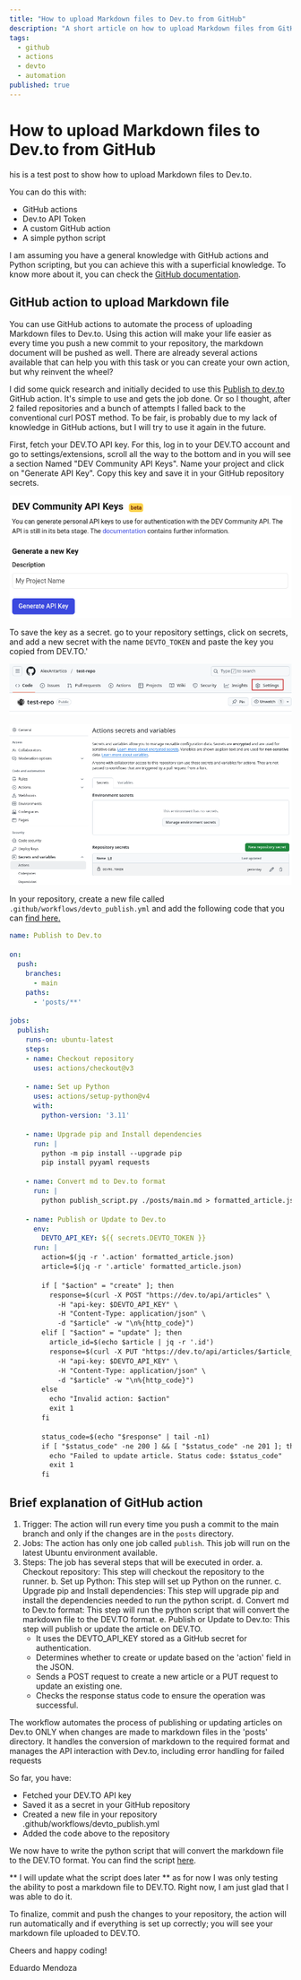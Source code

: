 ```yaml
---
title: "How to upload Markdown files to Dev.to from GitHub"
description: "A short article on how to upload Markdown files from GitHub to Dev.to"
tags:
  - github
  - actions
  - devto
  - automation
published: true
---
```


# How to upload Markdown files to Dev.to from GitHub

his is a test post to show how to upload Markdown files to Dev.to.

You can do this with:
- GitHub actions
- Dev.to API Token
- A custom GitHub action
- A simple python script

I am assuming you have a general knowledge with GitHub actions and Python scripting, but you can achieve this with a superficial knowledge. To know more about it, you can check the [GitHub documentation](https://docs.github.com/en/actions).

## GitHub action to upload Markdown file

You can use GitHub actions to automate the process of uploading Markdown files to Dev.to. Using this action will make your life easier as every time you push a new commit to your repository, the markdown document will be pushed as well. There are already several actions available that can help you with this task or you can create your own action, but why reinvent the wheel?

I did some quick research and initially decided to use this [Publish to dev.to](https://github.com/marketplace/actions/publish-to-dev-to) GitHub action. It's simple to use and gets the job done. Or so I thought, after 2 failed repositories and a bunch of attempts I falled back to the conventional curl POST method. To be fair, is probably due to my lack of knowledge in GitHub actions, but I will try to use it again in the future.

First, fetch your DEV.TO API key. For this, log in to your DEV.TO account and go to settings/extensions, scroll all the way to the bottom and in you will see a section Named "DEV Community API Keys". Name your project and click on "Generate API Key". Copy this key and save it in your GitHub repository secrets.

![Dev.to API Key](../images/Screenshot-2025-01-13-3.png)

To save the key as a secret. go to your repository settings, click on secrets, and add a new secret with the name `DEVTO_TOKEN` and paste the key you copied from DEV.TO.'

![Repository Settings](../images/Screenshot-2025-01-13.png)

![Add Secret](https://github.com/AlexAntartico/devto-publish-test/blob/main/images/Screenshot-2025-01-13-2.png?raw=true)

In your repository, create a new file called `.github/workflows/devto_publish.yml` and add the following code that you can [find here.](https://github.com/AlexAntartico/devto-publish-test/blob/main/.github/workflows/devto_publish.yml)

```yaml
name: Publish to Dev.to

on:
  push:
    branches:
      - main
    paths:
      - 'posts/**'

jobs:
  publish:
    runs-on: ubuntu-latest
    steps:
    - name: Checkout repository
      uses: actions/checkout@v3

    - name: Set up Python
      uses: actions/setup-python@v4
      with:
        python-version: '3.11'

    - name: Upgrade pip and Install dependencies
      run: |
        python -m pip install --upgrade pip
        pip install pyyaml requests

    - name: Convert md to Dev.to format
      run: |
        python publish_script.py ./posts/main.md > formatted_article.json

    - name: Publish or Update to Dev.to
      env:
        DEVTO_API_KEY: ${{ secrets.DEVTO_TOKEN }}
      run: |
        action=$(jq -r '.action' formatted_article.json)
        article=$(jq -r '.article' formatted_article.json)

        if [ "$action" = "create" ]; then
          response=$(curl -X POST "https://dev.to/api/articles" \
            -H "api-key: $DEVTO_API_KEY" \
            -H "Content-Type: application/json" \
            -d "$article" -w "\n%{http_code}")
        elif [ "$action" = "update" ]; then
          article_id=$(echo $article | jq -r '.id')
          response=$(curl -X PUT "https://dev.to/api/articles/$article_id" \
            -H "api-key: $DEVTO_API_KEY" \
            -H "Content-Type: application/json" \
            -d "$article" -w "\n%{http_code}")
        else
          echo "Invalid action: $action"
          exit 1
        fi
          
        status_code=$(echo "$response" | tail -n1)
        if [ "$status_code" -ne 200 ] && [ "$status_code" -ne 201 ]; then
          echo "Failed to update article. Status code: $status_code"
          exit 1
        fi
```

## Brief explanation of GitHub action

1. Trigger: The action will run every time you push a commit to the main branch and only if the changes are in the `posts` directory.
2. Jobs: The action has only one job called `publish`. This job will run on the latest Ubuntu environment available.
3. Steps: The job has several steps that will be executed in order.
  a. Checkout repository: This step will checkout the repository to the runner.
  b. Set up Python: This step will set up Python on the runner.
  c. Upgrade pip and Install dependencies: This step will upgrade pip and install the dependencies needed to run the python script.
  d. Convert md to Dev.to format: This step will run the python script that will convert the markdown file to the DEV.TO format.
  e. Publish or Update to Dev.to: This step will publish or update the article on DEV.TO.
    - It uses the DEVTO_API_KEY stored as a GitHub secret for authentication.
    - Determines whether to create or update based on the 'action' field in the JSON.
    - Sends a POST request to create a new article or a PUT request to update an existing one.
    - Checks the response status code to ensure the operation was successful.

The workflow automates the process of publishing or updating articles on Dev.to ONLY when changes are made to markdown files in the 'posts' directory. It handles the conversion of markdown to the required format and manages the API interaction with Dev.to, including error handling for failed requests

So far, you have:

* Fetched your DEV.TO API key
* Saved it as a secret in your GitHub repository
* Created a new file in your repository .github/workflows/devto_publish.yml
* Added the code above to the repository

We now have to write the python script that will convert the markdown file to the DEV.TO format. You can find the script [here](https://github.com/AlexAntartico/devto-publish-test/blob/main/publish_script.py).

** I will update what the script does later ** as for now I was only testing the ability to post a markdown file to DEV.TO. Right now, I am just glad that I was able to do it.

To finalize, commit and push the changes to your repository, the action will run automatically and if everything is set up correctly; you will see your markdown file uploaded to DEV.TO.

Cheers and happy coding!

Eduardo Mendoza
